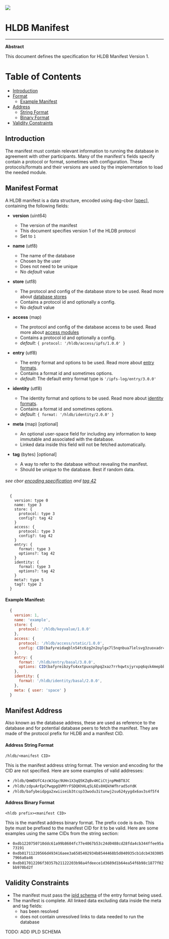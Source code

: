 ![](https://img.shields.io/badge/status-wip-orange.svg?style=flat-square)

# HLDB Manifest

-----

**Abstract**

This document defines the specification for HLDB Manifest Version 1.

# Table of Contents

- [Introduction](#introduction)
- [Format](#manifest-format)
  - [Example Manifest](#example-manifest)
- [Address](#manifest-address)
  - [String Format](#address-string-format)
  - [Binary Format](#address-binary-format)
- [Validity Constraints](#validity-constraints)

## Introduction

The manifest must contain relevant information to running the database in agreement with other participants. Many of the manifest's fields specify contain a protocol or format, sometimes with configuration. These protocols/formats and their versions are used by the implementation to load the needed module.

## Manifest Format

A HLDB manifest is a data structure, encoded using dag-cbor [[spec](https://github.com/ipld/ipld/blob/master/specs/codecs/dag-cbor/spec.md)], containing the following fields:

- **version** (uint64)
  - The version of the manifest
  - This document specifies version 1 of the HLDB protocol
  - Set to `1`


- **name** (utf8)
  - The name of the database
  - Chosen by the user
  - Does not need to be unique
  - No *default* value


- **store** (utf8)
  - The protocol and config of the database store to be used. Read more about [database stores](./store)
  - Contains a protocol id and optionally a config.
  - No *default* value


- **access** (map)
  - The protocol and config of the database access to be used. Read more about [access modules](./access)
  - Contains a protocol id and optionally a config.
  - *default*: `{ protocol: '/hldb/access/ipfs/1.0.0' }`


- **entry** (utf8)
  - The entry format and options to be used. Read more about [entry formats](./entry).
  - Contains a format id and sometimes options.
  - *default*: The default entry format type is `'/ipfs-log/entry/3.0.0'`


- **identity** (utf8)
  - The identity format and options to be used. Read more about [identity formats](./identity).
  - Contains a format id and sometimes options.
  - *default*: `{ format: '/hldb/identity/2.0.0' }`


- **meta** (map) [optional]
  - An optional user-space field for including any information to keep immutable and associated with the database.
  - Linked data inside this field will not be fetched automatically.


- **tag** (bytes) [optional]
  - A way to refer to the database without revealing the manifest.
  - Should be unique to the database. Best if random data.



###### see cbor [encoding specification](https://www.rfc-editor.org/rfc/rfc8949.html#name-specification-of-the-cbor-e) and [tag 42](https://github.com/ipld/cid-cbor/)

```
  {
    version: type 0
    name: type 3
    store: {
      protocol: type 3
      config?: tag 42
    }
    access: {
      protocol: type 3
      config?: tag 42
    }
    entry: {
      format: type 3
      options?: tag 42
    }
    identity: {
      format: type 3
      options?: tag 42
    }
    meta?: type 5
    tag?: type 2
  }
```

#### Example Manifest:

```js
  {
    version: 1,
    name: 'example',
    store: {
      protocol: '/hldb/keyvalue/1.0.0'
    },
    access: {
      protocol: '/hldb/access/static/1.0.0',
      config: CID(bafyreidaqbln54tc6zg2n2oylgx7l5nqnbua7lelsvg3zuoxadr4rqvfiq)
    },
    entry: {
      format: '/hldb/entry/basal/3.0.0',
      options: CID(bafyreibzyfs4xxtpuxsphpq2xaz7rrhqwtsjyrxpq6qsk4mepbbdiezkb4)
    },
    identity: {
      format: '/hldb/identity/basal/2.0.0',
    },
    meta: { user: 'space' }
  }
```

## Manifest Address

  Also known as the database address, these are used as reference to the database and for potential database peers to fetch the manifest. They are made of the protocol prefix for HLDB and a manifest CID.

#### Address String Format

  `/hldb/<manifest CID>`

  This is the manifest address string format. The version and encoding for the CID are not specified. Here are some examples of valid addresses:

  - `/hldb/QmWDUfC4zcWJGgc9UHn1X3qQ5KZqBv4KCiCtjnpMmBT8JC`
  - `/hldb/zdpuArEpCPwqpgQVMYrFSDQKhHLq5L6Es8HQkhWfhrad5oYdK`
  - `/hldb/bafybeidpga2xwiiseib3tcsp33wodu3itunwj2su624yygdx6av3s4f5f4`

#### Address Binary Format

  `<hldb prefix><manifest CID>`

  This is the manifest address binary format. The prefix code is `0xdb`. This byte must be prefixed to the manifest CID for it to be valid. Here are some examples using the same CIDs from the string section:

  - `0xdb1220750710ddc61a99b8604fc77e4067b53c24d0488cd28fda4cb344ffee95a73191`
  - `0xdb01711220566d493416aee3a6585402934b8544468b5d040935cb1dcb43830057966a0a46`
  - `0xdb017012206f30357b21122203b98a4fdeece1d3689d1b64ea54f6b98c1877f02bb970bd2f`

## Validity Constraints

- The manifest must pass the [ipld schema](https://ipld.io/specs/schemas/) of the entry format being used.
- The manifest is complete. All linked data excluding data inside the meta and tag fields:
  - has been resolved
  - does not contain unresolved links to data needed to run the database

TODO: ADD IPLD SCHEMA
